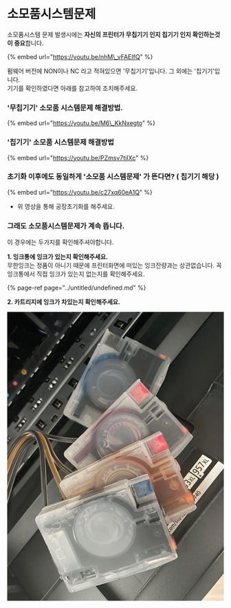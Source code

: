 # 소모품시스템문제

소모품시스템 문제 발생시에는 **자신의 프린터가 무칩기기 인지 칩기기 인지 확인하는것이 중요**합니다.

{% embed url="https://youtu.be/nhM\_vFAEIfQ" %}

펌웨어 버전에 NON이나 NC 라고 적혀있으면 '무칩기기'입니다. 그 외에는 '칩기기'입니다.  
기기를 확인하였다면 아래를 참고하여 조치해주세요.

### '무칩기기' 소모품 시스템문제 해결방법.

{% embed url="https://youtu.be/M6\_KkNxegto" %}

### 

### '칩기기' 소모품 시스템문제 해결방법

{% embed url="https://youtu.be/PZmsv7tjIXc" %}



### 초기화 이후에도 동일하게 '소모품 시스템문제' 가 뜬다면? \( 칩기기 해당 \)

{% embed url="https://youtu.be/c27xq60eA1Q" %}

* 위 영상을 통해 공장초기화를 해주세요.



### 그래도 소모품시스템문제가 계속 뜹니다.

이 경우에는 두가지를 확인해주셔야합니다.

  
**1. 잉크통에 잉크가 있는지 확인해주세요.**  
무한잉크는 정품이 아니기 때문에 프린터화면에 떠있는 잉크잔량과는 상관없습니다. 꼭 잉크통에서 직접 잉크가 있는지 없는지를 확인해주세요.    

{% page-ref page="../untitled/undefined.md" %}

**2. 카트리지에 잉크가 차있는지 확인해주세요.**

![&#xCE74;&#xD2B8;&#xB9AC;&#xC9C0;&#xC5D0; &#xC789;&#xD06C;&#xAC00; &#xCC28;&#xC788;&#xC5B4;&#xC57C; &#xD5E4;&#xB4DC;&#xB85C; &#xC789;&#xD06C;&#xACF5;&#xAE09;&#xC774; &#xB429;&#xB2C8;&#xB2E4;.](../../.gitbook/assets/.jpg.jpeg)

